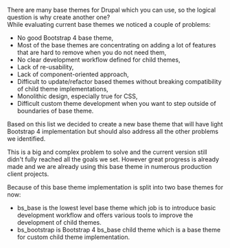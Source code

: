 There are many base themes for Drupal which you can use, so the logical question is why create another one?  
While evaluating current base themes we noticed a couple of problems:

* No good Bootstrap 4 base theme,
* Most of the base themes are concentrating on adding a lot of features that are hard to remove when you do not need them,
* No clear development workflow defined for child themes,
* Lack of re-usability,
* Lack of component-oriented approach,
* Difficult to update/refactor based themes without breaking compatibility of child theme implementations,
* Monolithic design, especially true for CSS,
* Difficult custom theme development when you want to step outside of boundaries of base theme.

Based on this list we decided to create a new base theme that will have light Bootstrap 4 implementation but should also address all the other problems we identified.

This is a big and complex problem to solve and the current version still didn't fully reached all the goals we set. However great progress is already made and we are already using this base theme in numerous production client projects.

Because of this base theme implementation is split into two base themes for now:

* bs\_base is the lowest level base theme which job is to introduce basic development workflow and offers various tools to improve the development of child themes.
* bs\_bootstrap is Bootstrap 4 bs\_base child theme which is a base theme for custom child theme implementation.